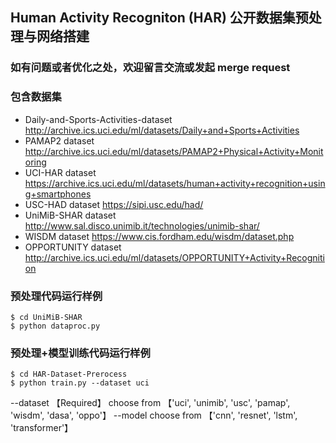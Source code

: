 ## Human Activity Recogniton (HAR) 公开数据集预处理与网络搭建
### 如有问题或者优化之处，欢迎留言交流或发起 merge request
### 包含数据集
* Daily-and-Sports-Activities-dataset   http://archive.ics.uci.edu/ml/datasets/Daily+and+Sports+Activities
* PAMAP2 dataset    http://archive.ics.uci.edu/ml/datasets/PAMAP2+Physical+Activity+Monitoring
* UCI-HAR dataset   https://archive.ics.uci.edu/ml/datasets/human+activity+recognition+using+smartphones
* USC-HAD dataset   https://sipi.usc.edu/had/
* UniMiB-SHAR dataset   http://www.sal.disco.unimib.it/technologies/unimib-shar/
* WISDM dataset   https://www.cis.fordham.edu/wisdm/dataset.php
* OPPORTUNITY dataset   http://archive.ics.uci.edu/ml/datasets/OPPORTUNITY+Activity+Recognition


### 预处理代码运行样例
```
$ cd UniMiB-SHAR
$ python dataproc.py
```

### 预处理+模型训练代码运行样例
```
$ cd HAR-Dataset-Prerocess
$ python train.py --dataset uci
```
--dataset 【Required】 choose from 【'uci', 'unimib', 'usc', 'pamap', 'wisdm', 'dasa', 'oppo'】
--model  choose from 【'cnn', 'resnet', 'lstm', 'transformer'】 